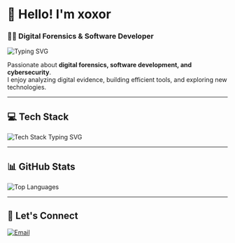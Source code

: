 # 👋 Hello! I'm xoxor

### 🕵️‍♂️ Digital Forensics & Software Developer  
<img src="https://readme-typing-svg.demolab.com?font=Fira+Code&weight=500&pause=1000&color=36BCF7&width=435&lines=Digital+Forensics+%7C+Software+Developer" alt="Typing SVG" />

Passionate about **digital forensics, software development, and cybersecurity**.  
I enjoy analyzing digital evidence, building efficient tools, and exploring new technologies.  

---

## 💻 Tech Stack  
<img src="https://readme-typing-svg.demolab.com?font=Fira+Code&weight=500&pause=1000&color=36BCF7&width=435&lines=Python+%7C+Dart+%7C+C+%7C+SQL;Flutter+%7C+Selenium+%7C+Docker+%7C+Colab;GCP+%7C+AWS+%7C+Linux+%7C+VMware" alt="Tech Stack Typing SVG" />

---

## 📊 GitHub Stats  
![Top Languages](https://github-readme-stats.vercel.app/api/top-langs/?username=xoxorr&layout=compact&theme=tokyonight)  

---

## 🔗 Let's Connect  
[![Email](https://img.shields.io/badge/Email-D14836?style=for-the-badge&logo=gmail&logoColor=white)](mailto:xoxor0610@gmail.com)  
